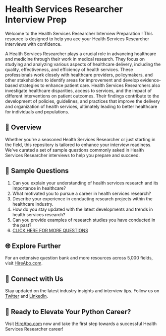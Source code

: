# Health Services Researcher Interview Prep

Welcome to the Health Services Researcher Interview Preparation ! This resource is designed to help you ace your Health Services Researcher interviews with confidence.

A Health Services Researcher plays a crucial role in advancing healthcare and medicine through their work in medical research. They focus on studying and analyzing various aspects of healthcare delivery, including the quality, effectiveness, and efficiency of health services. These professionals work closely with healthcare providers, policymakers, and other stakeholders to identify areas for improvement and develop evidence-based strategies to enhance patient care. Health Services Researchers also investigate healthcare disparities, access to services, and the impact of different interventions on patient outcomes. Their findings contribute to the development of policies, guidelines, and practices that improve the delivery and organization of health services, ultimately leading to better healthcare for individuals and populations.

## 🚀 Overview

Whether you're a seasoned Health Services Researcher or just starting in the field, this repository is tailored to enhance your interview readiness. We've curated a set of sample questions commonly asked in Health Services Researcher interviews to help you prepare and succeed.

## 📝 Sample Questions

1. Can you explain your understanding of health services research and its importance in healthcare?
2. What motivated you to pursue a career in health services research?
3. Describe your experience in conducting research projects within the healthcare industry.
4. How do you stay updated with the latest developments and trends in health services research?
5. Can you provide examples of research studies you have conducted in the past?
6. [CLICK HERE FOR MORE QUESTIONS](https://hireabo.com/job/2_3_39/Health%20Services%20Researcher)

## 🌐 Explore Further

For an extensive question bank and more resources across 5,000 fields, visit [HireAbo.com](https://www.hireabo.com).

## 📱 Connect with Us

Stay updated on the latest industry insights and interview tips. Follow us on [Twitter](https://twitter.com/hireabo) and [LinkedIn](https://www.linkedin.com/in/hire-abo-3609972a8/).

## 🚀 Ready to Elevate Your Python Career?

Visit [HireAbo.com](https://www.hireabo.com) now and take the first step towards a successful Health Services Researcher career!